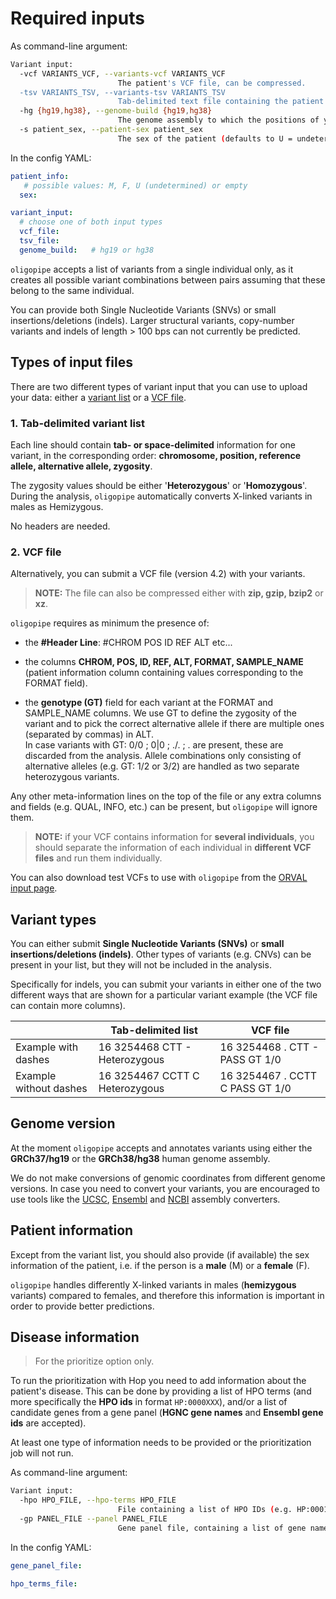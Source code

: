 Required inputs
=================
As command-line argument:
```bash
Variant input:
  -vcf VARIANTS_VCF, --variants-vcf VARIANTS_VCF
                        The patient's VCF file, can be compressed.
  -tsv VARIANTS_TSV, --variants-tsv VARIANTS_TSV
                        Tab-delimited text file containing the patient's variants to analyse (chrom/pos/ref/alt/zygosity).
  -hg {hg19,hg38}, --genome-build {hg19,hg38}
                        The genome assembly to which the positions of your variants correspond.
  -s patient_sex, --patient-sex patient_sex
                        The sex of the patient (defaults to U = undetermined).
```
In the config YAML:
```yaml
patient_info:
   # possible values: M, F, U (undetermined) or empty
  sex:

variant_input:
  # choose one of both input types
  vcf_file:
  tsv_file:
  genome_build:   # hg19 or hg38
```

`oligopipe` accepts a list of variants from a single individual only, as it creates all possible variant combinations 
between pairs assuming that these belong to the same individual.

You can provide both Single Nucleotide Variants (SNVs) or small insertions/deletions (indels). 
Larger structural variants, copy-number variants and indels of length > 100 bps can not currently be predicted.


Types of input files
--------------------

There are two different types of variant input that you can use to upload your data: either a [variant list](#delimitedfile) or a [VCF file](#vcffile).

### 1. Tab-delimited variant list

Each line should contain **tab- or space-delimited** information for one variant, in the corresponding order:
**chromosome, position, reference allele, alternative allele, zygosity**. 

The zygosity values should be either '**Heterozygous**' or '**Homozygous**'. During the analysis, `oligopipe` automatically converts X-linked variants in males as Hemizygous.

No headers are needed.

### 2. VCF file


Alternatively, you can submit a VCF file (version 4.2) with your variants.
> **NOTE:** The file can also be compressed either with **zip, gzip, bzip2** or **xz**.

`oligopipe` requires as minimum the presence of:

* the **#Header Line**: #CHROM POS ID REF ALT etc... 
      

* the columns **CHROM, POS, ID, REF, ALT, FORMAT, SAMPLE_NAME** (patient information column containing values corresponding to the FORMAT field).  
      
    
* the **genotype (GT)** field for each variant at the FORMAT and SAMPLE_NAME columns. We use GT to define the zygosity of the variant and to pick the correct alternative allele if there are multiple ones (separated by commas) in ALT.  
    In case variants with GT: 0/0 ; 0|0 ; ./. ; . are present, these are discarded from the analysis. Allele combinations only consisting of alternative alleles (e.g. GT: 1/2 or 3/2) are handled as two separate heterozygous variants.

Any other meta-information lines on the top of the file or any extra columns and fields (e.g. QUAL, INFO, etc.) can be present, but `oligopipe` will ignore them.

> **NOTE:** if your VCF contains information for **several individuals**, you should separate the information of each individual in **different VCF files** and run them individually.

You can also download test VCFs to use with `oligopipe` from the [ORVAL input page](https://orval.ibsquare.be/input).

Variant types
-------------

You can either submit **Single Nucleotide Variants (SNVs)** or **small insertions/deletions (indels)**. Other types of variants (e.g. CNVs) can be present in your list, but they will not be included in the analysis.

Specifically for indels, you can submit your variants in either one of the two different ways that are shown for a particular variant example (the VCF file can contain more columns).

  

|     | Tab-delimited list | VCF file |
| --- | --- | --- |
| Example with dashes | 16 3254468 CTT - Heterozygous | 16 3254468 . CTT - PASS GT 1/0 |
| Example without dashes | 16 3254467 CCTT C Heterozygous | 16 3254467 . CCTT C PASS GT 1/0 |

Genome version
--------------

At the moment `oligopipe` accepts and annotates variants using either the **GRCh37/hg19** or the **GRCh38/hg38** human genome assembly.

We do not make conversions of genomic coordinates from different genome versions. In case you need to convert your variants, you are encouraged to use tools like the [UCSC](http://genome.ucsc.edu/cgi-bin/hgLiftOver), [Ensembl](https://www.ensembl.org/Homo_sapiens/Tools/AssemblyConverter?db=core) and [NCBI](https://www.ncbi.nlm.nih.gov/genome/tools/remap) assembly converters.

Patient information
-------------------

Except from the variant list, you should also provide (if available) the sex information of the patient, i.e. if the person is a **male** (M) or a **female** (F).

`oligopipe` handles differently X-linked variants in males (**hemizygous** variants) compared to females, and therefore this information is important in order to provide better predictions.


Disease information
-------------------
> For the prioritize option only.

To run the prioritization with Hop you need to add information about the patient's disease. This can be done by providing
 a list of HPO terms (and more specifically the **HPO ids** in format `HP:0000XXX`), and/or a list of candidate genes from a gene panel
(**HGNC gene names** and **Ensembl gene ids** are accepted). 

At least one type of information needs to be provided or the prioritization job will not run. 

As command-line argument:

```bash
Variant input:
  -hpo HPO_FILE, --hpo-terms HPO_FILE
                        File containing a list of HPO IDs (e.g. HP:0001166).
  -gp PANEL_FILE --panel PANEL_FILE 
                        Gene panel file, containing a list of gene names or ENSGs.
```

In the config YAML:

```yaml
gene_panel_file:

hpo_terms_file:
```

